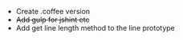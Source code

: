- Create .coffee version
- ~~Add gulp for jshint etc~~
- Add get line length method to the line prototype
